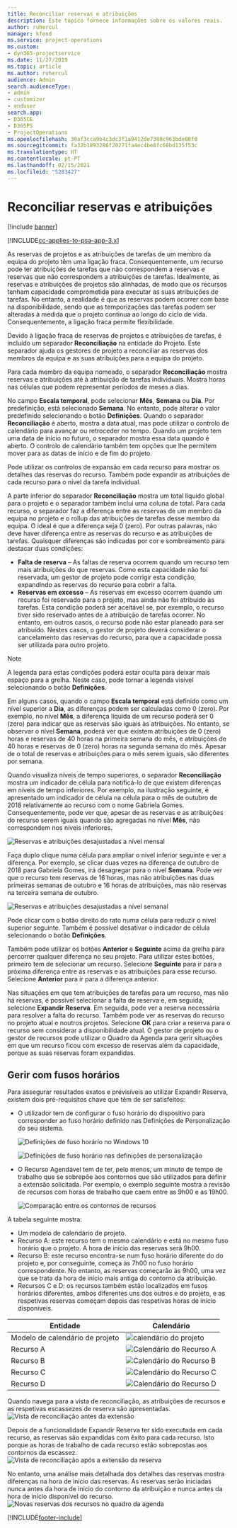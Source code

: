 ```yaml
---
title: Reconciliar reservas e atribuições
description: Este tópico fornece informações sobre os valores reais.
author: ruhercul
manager: kfend
ms.service: project-operations
ms.custom:
- dyn365-projectservice
ms.date: 11/27/2019
ms.topic: article
ms.author: ruhercul
audience: Admin
search.audienceType:
- admin
- customizer
- enduser
search.app:
- D365CE
- D365PS
- ProjectOperations
ms.openlocfilehash: 30af3cca9b4c3dc3f1a9412de7380c963bde88f0
ms.sourcegitcommit: fa32b1893286f20271fa4ec4be8fc68bd135f53c
ms.translationtype: HT
ms.contentlocale: pt-PT
ms.lasthandoff: 02/15/2021
ms.locfileid: "5283427"
---
```

# <a name="reconcile-bookings-and-assignments"></a>Reconciliar reservas e atribuições

[!include [banner](../includes/psa-now-project-operations.md)]

[!INCLUDE[cc-applies-to-psa-app-3.x](../includes/cc-applies-to-psa-app-3x.md)]

As reservas de projetos e as atribuições de tarefas de um membro da equipa do projeto têm uma ligação fraca. Consequentemente, um recurso pode ter atribuições de tarefas que não correspondem a reservas e reservas que não correspondem a atribuições de tarefas. Idealmente, as reservas e atribuições de projetos são alinhadas, de modo que os recursos tenham capacidade comprometida para executar as suas atribuições de tarefas. No entanto, a realidade é que as reservas podem ocorrer com base na disponibilidade, sendo que as temporizações das tarefas podem ser alteradas à medida que o projeto continua ao longo do ciclo de vida. Consequentemente, a ligação fraca permite flexibilidade.

Devido à ligação fraca de reservas de projetos e atribuições de tarefas, é incluído um separador **Reconciliação** na entidade do Projeto. Este separador ajuda os gestores de projeto a reconciliar as reservas dos membros da equipa e as suas atribuições para a equipa do projeto.

Para cada membro da equipa nomeado, o separador **Reconciliação** mostra reservas e atribuições até à atribuição de tarefas individuais. Mostra horas nas células que podem representar períodos de meses a dias.

No campo **Escala temporal**, pode selecionar **Mês**, **Semana** ou **Dia**. Por predefinição, está selecionado **Semana**. No entanto, pode alterar o valor predefinido selecionando o botão **Definições**. Quando o separador **Reconciliação** é aberto, mostra a data atual, mas pode utilizar o controlo de calendário para avançar ou retroceder no tempo. Quando um projeto tem uma data de início no futuro, o separador mostra essa data quando é aberto. O controlo de calendário também tem opções que lhe permitem mover para as datas de início e de fim do projeto.

Pode utilizar os controlos de expansão em cada recurso para mostrar os detalhes das reservas do recurso. Também pode expandir as atribuições de cada recurso para o nível da tarefa individual.

A parte inferior do separador **Reconciliação** mostra um total líquido global para o projeto e o separador também inclui uma coluna de total. Para cada recurso, o separador faz a diferença entre as reservas de um membro da equipa no projeto e o rollup das atribuições de tarefas desse membro da equipa. O ideal é que a diferença seja 0 (zero). Por outras palavras, não deve haver diferença entre as reservas do recurso e as atribuições de tarefas. Quaisquer diferenças são indicadas por cor e sombreamento para destacar duas condições:

- **Falta de reserva** – As faltas de reserva ocorrem quando um recurso tem mais atribuições do que reservas. Como esta capacidade não foi reservada, um gestor de projeto pode corrigir esta condição, expandindo as reservas do recurso para cobrir a falta.
- **Reservas em excesso** – As reservas em excesso ocorrem quando um recurso foi reservado para o projeto, mas ainda não foi atribuído às tarefas. Esta condição poderá ser aceitável se, por exemplo, o recurso tiver sido reservado antes de a atribuição de tarefas ocorrer. No entanto, em outros casos, o recurso pode não estar planeado para ser atribuído. Nestes casos, o gestor de projeto deverá considerar o cancelamento das reservas do recurso, para que a capacidade possa ser utilizada para outro projeto.

> [!NOTE]
> A legenda para estas condições poderá estar oculta para deixar mais espaço para a grelha. Neste caso, pode tornar a legenda visível selecionando o botão **Definições**.

Em alguns casos, quando o campo **Escala temporal** está definido como um nível superior a **Dia**, as diferenças podem ser calculadas como 0 (zero). Por exemplo, no nível **Mês**, a diferença líquida de um recurso poderá ser 0 (zero) para indicar que as reservas são iguais às atribuições. No entanto, se observar o nível **Semana**, poderá ver que existem atribuições de 0 (zero) horas e reservas de 40 horas na primeira semana do mês, e atribuições de 40 horas e reservas de 0 (zero) horas na segunda semana do mês. Apesar de o total de reservas e atribuições para o mês serem iguais, são diferentes por semana.

Quando visualiza níveis de tempo superiores, o separador **Reconciliação** mostra um indicador de célula para notificá-lo de que existem diferenças em níveis de tempo inferiores. Por exemplo, na ilustração seguinte, é apresentado um indicador de célula na célula para o mês de outubro de 2018 relativamente ao recurso com o nome Gabriela Gomes. Consequentemente, pode ver que, apesar de as reservas e as atribuições do recurso serem iguais quando são agregadas no nível **Mês**, não correspondem nos níveis inferiores.

![Reservas e atribuições desajustadas a nível mensal](media/reconcile-assignments-01.JPG)

Faça duplo clique numa célula para ampliar o nível inferior seguinte e ver a diferença. Por exemplo, se clicar duas vezes na diferença de outubro de 2018 para Gabriela Gomes, irá desagregar para o nível **Semana**. Pode ver que o recurso tem reservas de 16 horas, mas não atribuições nas duas primeiras semanas de outubro e 16 horas de atribuições, mas não reservas na terceira semana de outubro.

![Reservas e atribuições desajustadas a nível semanal](media/reconcile-assignments-02.JPG)

Pode clicar com o botão direito do rato numa célula para reduzir o nível superior seguinte. Também é possível desativar o indicador de célula selecionando o botão **Definições**. 

Também pode utilizar os botões **Anterior** e **Seguinte** acima da grelha para percorrer qualquer diferença no seu projeto. Para utilizar estes botões, primeiro tem de selecionar um recurso. Selecione **Seguinte** para ir para a próxima diferença entre as reservas e as atribuições para esse recurso. Selecione **Anterior** para ir para a diferença anterior.

Nas situações em que tem atribuições de tarefas para um recurso, mas não há reservas, é possível selecionar a falta de reserva e, em seguida, selecione **Expandir Reserva**. Em seguida, pode ver a reserva necessária para resolver a falta do recurso. Também pode ver as reservas do recurso no projeto atual e noutros projetos. Selecione **OK** para criar a reserva para o recurso sem considerar a disponibilidade atual. O gestor de projeto ou o gestor de recursos pode utilizar o Quadro da Agenda para gerir situações em que um recurso ficou com excesso de reservas além da capacidade, porque as suas reservas foram expandidas.

## <a name="managing-with-time-zones"></a>Gerir com fusos horários
Para assegurar resultados exatos e previsíveis ao utilizar Expandir Reserva, existem dois pré-requisitos chave que têm de ser satisfeitos:  

- O utilizador tem de configurar o fuso horário do dispositivo para corresponder ao fuso horário definido nas Definições de Personalização do seu sistema.
 
  ![Definições de fuso horário no Windows 10](media/reconcile-assignments-03.png)

  ![Definições de fuso horário nas definições de personalização](media/reconcile-assignments-04.png)
 
- O Recurso Agendável tem de ter, pelo menos, um minuto de tempo de trabalho que se sobrepõe aos contornos que são utilizados para definir a extensão solicitada. Por exemplo, o exemplo seguinte mostra a revisão de recursos com horas de trabalho que caem entre as 9h00 e as 19h00. 

  ![Comparação entre os contornos de recursos](media/reconcile-assignments-05.png)

A tabela seguinte mostra:

- Um modelo de calendário de projeto.
- Recurso A: este recurso tem o mesmo calendário e está no mesmo fuso horário que o projeto. A hora de início das reservas será 9h00.
- Recurso B: este recurso encontra-se num fuso horário diferente do do projeto e, por conseguinte, começa às 7h00 no fuso horário correspondente. No entanto, as reservas começarão às 9h00, uma vez que se trata da hora de início mais antiga do contorno da atribuição.
- Recursos C e D: os recursos também estão localizados em fusos horários diferentes, ambos diferentes uns dos outros e do projeto, e as respetivas reservas começam depois das respetivas horas de início disponíveis.

|Entidade  |Calendário  |
|-|-|
|Modelo de calendário de projeto   | ![calendário do projeto](media/reconcile-assignments-06.png) |
|Recurso A  | ![Calendário do Recurso A](media/reconcile-assignments-06.png) |
|Recurso B  |  ![Calendário do Recurso B](media/reconcile-assignments-07.png) |
|Recurso C  |  ![Calendário do Recurso C](media/reconcile-assignments-08.png) |
|Recurso D  | ![Calendário do Recurso D](media/reconcile-assignments-09.png)  |
 
Quando navega para a vista de reconciliação, as atribuições de recursos e as respetivas escassezes de reserva são apresentadas.
 ![Vista de reconciliação antes da extensão](media/reconcile-assignments-10.png)

Depois de a funcionalidade Expandir Reserva ter sido executada em cada recurso, as reservas são expandidas com êxito para cada recurso. Isto porque as horas de trabalho de cada recurso estão sobrepostas aos contornos da escassez.
 ![Vista de reconciliação após a extensão da reserva](media/reconcile-assignments-11.png) 

No entanto, uma análise mais detalhada dos detalhes das reservas mostra diferenças na hora de início das reservas. As reservas serão iniciadas nunca antes da hora de início do contorno da atribuição e nunca antes da hora de início disponível do recurso.
 ![Novas reservas dos recursos no quadro da agenda](media/reconcile-assignments-12.png)


[!INCLUDE[footer-include](../includes/footer-banner.md)]